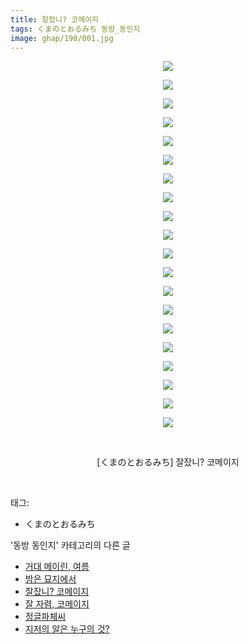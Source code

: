 ```yaml
---
title: 잘잤니? 코메이지
tags: くまのとおるみち 동방_동인지
image: ghap/190/001.jpg
---
```

<div class="article">
<p style="text-align: center; clear: none; float: none;"><img src="{{ site.nasurl }}/ghap/190/001.jpg"/></p>
<p style="text-align: center; clear: none; float: none;"><img src="{{ site.nasurl }}/ghap/190/002.jpg"/></p>
<p style="text-align: center; clear: none; float: none;"><img src="{{ site.nasurl }}/ghap/190/003.jpg"/></p>
<p style="text-align: center; clear: none; float: none;"><img src="{{ site.nasurl }}/ghap/190/004.jpg"/></p>
<p style="text-align: center; clear: none; float: none;"><img src="{{ site.nasurl }}/ghap/190/005.jpg"/></p>
<p style="text-align: center; clear: none; float: none;"><img src="{{ site.nasurl }}/ghap/190/006.jpg"/></p>
<p style="text-align: center; clear: none; float: none;"><img src="{{ site.nasurl }}/ghap/190/007.jpg"/></p>
<p style="text-align: center; clear: none; float: none;"><img src="{{ site.nasurl }}/ghap/190/008.jpg"/></p>
<p style="text-align: center; clear: none; float: none;"><img src="{{ site.nasurl }}/ghap/190/009.jpg"/></p>
<p style="text-align: center; clear: none; float: none;"><img src="{{ site.nasurl }}/ghap/190/010.jpg"/></p>
<p style="text-align: center; clear: none; float: none;"><img src="{{ site.nasurl }}/ghap/190/011.jpg"/></p>
<p style="text-align: center; clear: none; float: none;"><img src="{{ site.nasurl }}/ghap/190/012.jpg"/></p>
<p style="text-align: center; clear: none; float: none;"><img src="{{ site.nasurl }}/ghap/190/013.jpg"/></p>
<p style="text-align: center; clear: none; float: none;"><img src="{{ site.nasurl }}/ghap/190/014.jpg"/></p>
<p style="text-align: center; clear: none; float: none;"><img src="{{ site.nasurl }}/ghap/190/015.jpg"/></p>
<p style="text-align: center; clear: none; float: none;"><img src="{{ site.nasurl }}/ghap/190/016.jpg"/></p>
<p style="text-align: center; clear: none; float: none;"><img src="{{ site.nasurl }}/ghap/190/017.jpg"/></p>
<p style="text-align: center; clear: none; float: none;"><img src="{{ site.nasurl }}/ghap/190/018.jpg"/></p>
<p style="text-align: center; clear: none; float: none;"><img src="{{ site.nasurl }}/ghap/190/019.jpg"/></p>
<p style="text-align: center; clear: none; float: none;"><img src="{{ site.nasurl }}/ghap/190/020.jpg"/></p>
<p style="text-align: center; clear: none; float: none;"><br/></p>
<p style="text-align: center; clear: none; float: none;">[くまのとおるみち] 잘잤니? 코메이지</p>
<p><br/></p>
</div><div class="tagTrail">
<p>태그: </p>
<ul>
<li>くまのとおるみち</li>
</ul>
</div><div class="another">
<p>'동방 동인지' 카테고리의 다른 글</p>
<ul>
<li><a href="/2016-06-18-ghap_192">거대 메이린, 여름</a></li>
<li><a href="/2016-06-18-ghap_191">밤은 묘지에서</a></li>
<li><a href="/2016-06-18-ghap_190">잘잤니? 코메이지</a></li>
<li><a href="/2016-06-18-ghap_189">잘 자렴, 코메이지</a></li>
<li><a href="/2016-06-18-ghap_188">정글파체씨</a></li>
<li><a href="/2016-06-18-ghap_187">지저의 알은 누구의 것?</a></li>
</ul>
</div><div class="cb_module cb_fluid">
<div class="cb_wrt cb_profile">
</div><!-- commentList close -->
</div>
